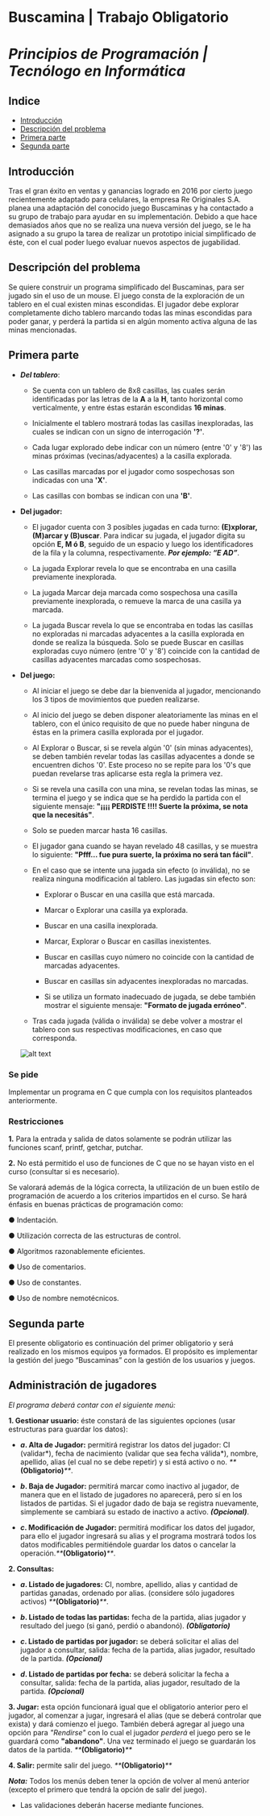 # Buscamina | Trabajo Obligatorio

# _Principios de Programación | Tecnólogo en Informática_

## Indice

-   [Introducción](#introduccion)
-   [Descripción del problema](#descripcion-del-problema)
-   [Primera parte](#primera-parte)
-   [Segunda parte](#segunda-parte)

## Introducción

Tras el gran éxito en ventas y ganancias logrado en 2016 por cierto juego recientemente
adaptado para celulares, la empresa Re Originales S.A. planea una adaptación del
conocido juego Buscaminas y ha contactado a su grupo de trabajo para ayudar en su
implementación.
Debido a que hace demasiados años que no se realiza una nueva versión del juego, se le
ha asignado a su grupo la tarea de realizar un prototipo inicial simplificado de éste, con
el cual poder luego evaluar nuevos aspectos de jugabilidad.

## Descripción del problema

Se quiere construir un programa simplificado del Buscaminas, para ser jugado sin el uso
de un mouse.
El juego consta de la exploración de un tablero en el cual existen minas escondidas.
El jugador debe explorar completamente dicho tablero marcando todas las minas
escondidas para poder ganar, y perderá la partida si en algún momento activa alguna de
las minas mencionadas.

## Primera parte

-   **_Del tablero_**:

    -   Se cuenta con un tablero de 8x8 casillas, las cuales serán identificadas por las
        letras de la **A** a la **H**, tanto horizontal como verticalmente, y entre éstas estarán
        escondidas **16 minas**.

    -   Inicialmente el tablero mostrará todas las casillas inexploradas, las cuales se
        indican con un signo de interrogación **'?'**.

    -   Cada lugar explorado debe indicar con un número (entre '0' y '8') las minas
        próximas (vecinas/adyacentes) a la casilla explorada.

    -   Las casillas marcadas por el jugador como sospechosas son indicadas con una **'X'**.

    -   Las casillas con bombas se indican con una **'B'**.

-   **Del jugador:**

    -   El jugador cuenta con 3 posibles jugadas en cada turno: **(E)xplorar, (M)arcar y (B)uscar**. Para indicar su jugada, el jugador digita su opción **E, M ó B**, seguido de un espacio y luego los identificadores de la fila y la columna, respectivamente. _**Por ejemplo: “E AD”**_.

    -   La jugada Explorar revela lo que se encontraba en una casilla previamente
        inexplorada.

    -   La jugada Marcar deja marcada como sospechosa una casilla previamente inexplorada, o remueve la marca de una casilla ya marcada.

    -   La jugada Buscar revela lo que se encontraba en todas las casillas no exploradas
        ni marcadas adyacentes a la casilla explorada en donde se realiza la búsqueda.
        Solo se puede Buscar en casillas exploradas cuyo número (entre '0' y '8') coincide con la cantidad de casillas adyacentes marcadas como sospechosas.

-   **Del juego:**

    -   Al iniciar el juego se debe dar la bienvenida al jugador, mencionando los 3 tipos de movimientos que pueden realizarse.

    -   Al inicio del juego se deben disponer aleatoriamente las minas en el tablero, con el único requisito de que no puede haber ninguna de éstas en la primera casilla explorada por el jugador.

    -   Al Explorar o Buscar, si se revela algún '0' (sin minas adyacentes), se deben también revelar todas las casillas adyacentes a donde se encuentren dichos '0'. Este proceso no se repite para los '0's que puedan revelarse tras aplicarse esta regla la primera vez.

    -   Si se revela una casilla con una mina, se revelan todas las minas, se termina el juego y se indica que se ha perdido la partida con el siguiente mensaje: **"¡¡¡¡ PERDISTE !!!! Suerte la próxima, se nota que la necesitás"**.

    -   Solo se pueden marcar hasta 16 casillas.

    -   El jugador gana cuando se hayan revelado 48 casillas, y se muestra lo siguiente: **"Pfff… fue pura suerte, la próxima no será tan fácil"**.

    -   En el caso que se intente una jugada sin efecto (o inválida), no se realiza ninguna modificación al tablero. Las jugadas sin efecto son:

        -   Explorar o Buscar en una casilla que está marcada.
        -   Marcar o Explorar una casilla ya explorada.
        -   Buscar en una casilla inexplorada.

        -   Marcar, Explorar o Buscar en casillas inexistentes.

        -   Buscar en casillas cuyo número no coincide con la cantidad de marcadas adyacentes.

        -   Buscar en casillas sin adyacentes inexploradas no marcadas.

        -   Si se utiliza un formato inadecuado de jugada, se debe también mostrar el siguiente mensaje: **"Formato de jugada erróneo"**.

    -   Tras cada jugada (válida o inválida) se debe volver a mostrar el tablero con sus respectivas modificaciones, en caso que corresponda.

    ![alt text](image-1.png)

### Se pide

Implementar un programa en C que cumpla con los requisitos planteados anteriormente.

### Restricciones

**1.** Para la entrada y salida de datos solamente se podrán utilizar las funciones scanf, printf, getchar, putchar.

**2.** No está permitido el uso de funciones de C que no se hayan visto en el curso (consultar si es necesario).

Se valorará además de la lógica correcta, la utilización de un buen estilo de
programación de acuerdo a los criterios impartidos en el curso. Se hará énfasis en
buenas prácticas de programación como:

● Indentación.

● Utilización correcta de las estructuras de control.

● Algoritmos razonablemente eficientes.

● Uso de comentarios.

● Uso de constantes.

● Uso de nombre nemotécnicos.

## Segunda parte

El presente obligatorio es continuación del primer obligatorio y será realizado en los
mismos equipos ya formados.
El propósito es implementar la gestión del juego “Buscaminas” con la gestión de los
usuarios y juegos.

## Administración de jugadores

_El programa deberá contar con el siguiente menú:_

**1. Gestionar usuario:** éste constará de las siguientes opciones (usar estructuras para guardar los datos):

-   **_a_. Alta de Jugador:** permitirá registrar los datos del jugador: CI (validar*), fecha de nacimiento (validar que sea fecha válida*), nombre, apellido, alias (el cual no se debe repetir) y si está activo o no. _\*\*_**(Obligatorio)**_\*\*_.

-   **_b_. Baja de Jugador:** permitirá marcar como inactivo al jugador, de manera que
    en el listado de jugadores no aparecerá, pero sí en los listados de partidas. Si el jugador dado de baja se registra nuevamente, simplemente se cambiará su estado de inactivo a activo. _**(Opcional)**_.

-   **_c_. Modificación de Jugador:** permitirá modificar los datos del jugador, para
    ello el jugador ingresará su alias y el programa mostrará todos los datos modificables permitiéndole guardar los datos o cancelar la operación._\*\*_**(Obligatorio)**_\*\*_.

**2. Consultas:**

-   **_a_. Listado de jugadores:** CI, nombre, apellido, alias y cantidad de partidas ganadas, ordenado por alias. (considere sólo jugadores activos) _\*\*_**(Obligatorio)**_\*\*_.

-   **_b_. Listado de todas las partidas:** fecha de la partida, alias jugador y resultado del juego (si ganó, perdió o abandonó). _**(Obligatorio)**_

-   **_c_. Listado de partidas por jugador:** se deberá solicitar el alias del jugador a consultar, salida: fecha de la partida, alias jugador, resultado de la partida. _**(Opcional)**_

-   **_d_. Listado de partidas por fecha:** se deberá solicitar la fecha a consultar, salida: fecha de la partida, alias jugador, resultado de la partida. _**(Opcional)**_

**3. Jugar:** esta opción funcionará igual que el obligatorio anterior pero el jugador, al comenzar a jugar, ingresará el alias (que se deberá controlar que exista) y dará comienzo el juego. También deberá agregar al juego una opción para _"Rendirse"_ con lo cual el jugador _perderá_ el juego pero se le guardará como **"abandono"**. Una vez terminado el juego se guardarán los datos de la partida. _\*\*_**(Obligatorio)**_\*\*_

**4. Salir:** permite salir del juego. _\*\*_**(Obligatorio)**_\*\*_

_**Nota:**_
Todos los menús deben tener la opción de volver al menú anterior (excepto el primero
que tendrá la opción de salir del juego).

-   Las validaciones deberán hacerse mediante funciones.
